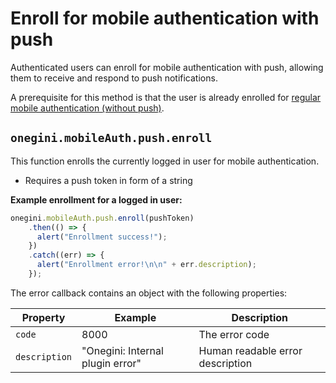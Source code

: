 # Enroll for mobile authentication with push

<!-- toc -->

Authenticated users can enroll for mobile authentication with push, allowing them to receive and respond to push notifications.

A prerequisite for this method is that the user is already enrolled for [regular mobile authentication (without push)](../enroll.md).

## `onegini.mobileAuth.push.enroll`

This function enrolls the currently logged in user for mobile authentication.
- Requires a push token in form of a string

**Example enrollment for a logged in user:**

```js
onegini.mobileAuth.push.enroll(pushToken)
    .then(() => {
      alert("Enrollment success!");
    })
    .catch((err) => {
      alert("Enrollment error!\n\n" + err.description);
    });
```

The error callback contains an object with the following properties:

| Property | Example | Description |
| --- | --- | --- |
| `code` | 8000 | The error code
| `description` | "Onegini: Internal plugin error" | Human readable error description
